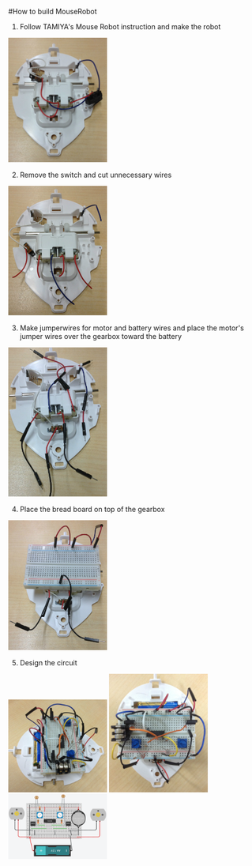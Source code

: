 #How to build MouseRobot
1. Follow TAMIYA's Mouse Robot instruction and make the robot
<img src="/build_instruction/IMG_0916.JPG" width="200">

2. Remove the switch and cut unnecessary wires
<img src="/build_instruction/IMG_0917.JPG" width="200">

3. Make jumperwires for motor and battery wires and place the motor's jumper wires over the gearbox toward the battery
<img src="/build_instruction/IMG_0920.JPG" width="200">

4. Place the bread board on top of the gearbox
<img src="/build_instruction/IMG_0921.JPG" width="200">

5. Design the circuit
<img src="/build_instruction/IMG_0922.JPG" width="200">
<img src="/build_instruction/IMG_0923.JPG" width="200">
<img src="/build_instruction/NOT_pull_down.png" width="200">